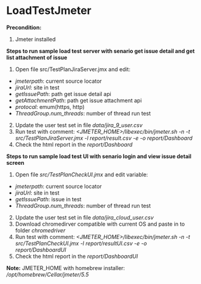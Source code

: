 # LoadTestJmeter
**Precondition:**
1. Jmeter installed


**Steps to run sample load test server with senario get issue detail and get list attachment of issue**
1. Open file src/TestPlanJiraServer.jmx and edit: 
- *jmeterpath*: current source locator
- *jiraUrl*: site in test
- *getIssuePath*: path get issue detail api
- *getAttachmentPath*: path get issue attachment api
- *protocal*: emum(https, http)
- *ThreadGroup.num_threads*: number of thread run test
2. Update the user test set in file *data/jira_9_user.csv*
3. Run test with comment: *<JMETER_HOME>/libexec/bin/jmeter.sh -n -t src/TestPlanJiraServer.jmx -l report/result.csv -e -o report/Dashboard*
4. Check the html report in the *report/Dashboard*


**Steps to run sample load test UI with senario login and view issue detail screen**
1. Open file *src/TestPlanCheckUI.jmx* and edit variable: 
- *jmeterpath*: current source locator
- *jiraUrl*: site in test
- *getIssuePath*: issue in test
- *ThreadGroup.num_threads*: number of thread run test
2. Update the user test set in file *data/jira_cloud_user.csv*
3. Download chromedirver compatible with current OS and paste in to folder *chromedriver*
3. Run test with comment: *<JMETER_HOME>/libexec/bin/jmeter.sh -n -t src/TestPlanCheckUI.jmx -l report/resultUI.csv -e -o report/DashboardUI*
4. Check the html report in the *report/DashboardUI*

**Note:** JMETER_HOME with homebrew installer: */opt/homebrew/Cellar/jmeter/5.5*
